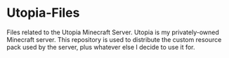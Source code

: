 # Utopia-Files
Files related to the Utopia Minecraft Server.
Utopia is my privately-owned Minecraft server. This repository is used to distribute the custom resource pack used by the server, plus whatever else I decide to use it for.
